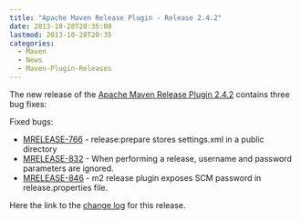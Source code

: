 ```yaml
---
title: "Apache Maven Release Plugin - Release 2.4.2"
date: 2013-10-28T20:35:00
lastmod: 2013-10-28T20:35
categories:
  - Maven
  - News
  - Maven-Plugin-Releases
---
```

The new release of the [Apache Maven Release Plugin 2.4.2](http://maven.apache.org/plugins/maven-release-plugin/)
contains three bug fixes:

Fixed bugs:

 * [MRELEASE-766](https://issues.apache.org/jira/browse/MRELEASE-766) - release:prepare stores settings.xml in a public directory
 * [MRELEASE-832](https://issues.apache.org/jira/browse/MRELEASE-832) - When performing a release, username and password parameters are ignored.
 * [MRELEASE-846](https://issues.apache.org/jira/browse/MRELEASE-846) - m2 release plugin exposes SCM password in release.properties file.

Here the link to the [change log](http://jira.codehaus.org/secure/ReleaseNote.jspa?projectId=11144&version=19618&styleName=Html) for this release.
